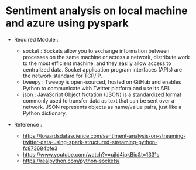 # Sentiment analysis on local machine and azure using pyspark

* Required Module :
  * socket : Sockets allow you to exchange information between processes on the same machine or across a network, distribute work to the most efficient machine, and they easily allow access to centralized data. Socket application program interfaces (APIs) are the network standard for TCP/IP.
  * tweepy : Tweepy is open-sourced, hosted on GitHub and enables Python to communicate with Twitter platform and use its API.
  * json : JavaScript Object Notation (JSON) is a standardized format commonly used to transfer data as text that can be sent over a network. JSON represents objects as name/value pairs, just like a Python dictionary.


* Reference :
  * https://towardsdatascience.com/sentiment-analysis-on-streaming-twitter-data-using-spark-structured-streaming-python-fc873684bfe3
  * https://www.youtube.com/watch?v=ujId4ipkBio&t=1331s 
  * https://realpython.com/python-sockets/
